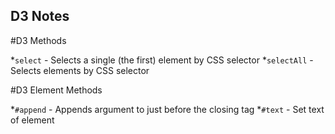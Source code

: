 D3 Notes
------------

#D3 Methods

*``select`` - Selects a single (the first) element by CSS selector
*``selectAll`` - Selects elements by CSS selector

#D3 Element Methods

*``#append`` - Appends argument to just before the closing tag
*``#text`` - Set text of element







